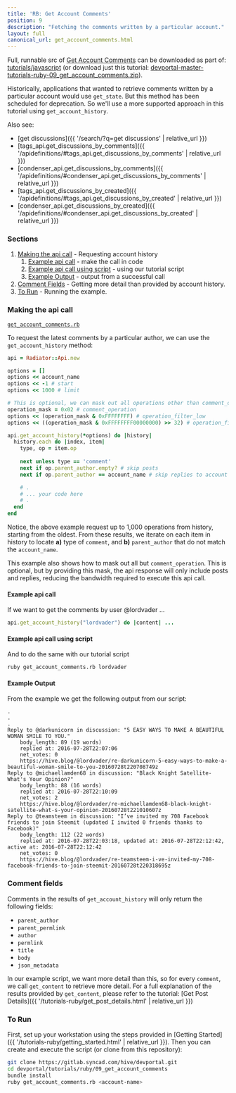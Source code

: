 ```yaml
---
title: 'RB: Get Account Comments'
position: 9
description: "Fetching the comments written by a particular account."
layout: full
canonical_url: get_account_comments.html
---
```

Full, runnable src of [Get Account Comments](https://gitlab.syncad.com/hive/devportal/-/tree/master/tutorials/ruby/09_get_account_comments) can be downloaded as part of: [tutorials/javascript](https://gitlab.syncad.com/hive/devportal/-/tree/master/tutorials/ruby) (or download just this tutorial: [devportal-master-tutorials-ruby-09_get_account_comments.zip](https://gitlab.syncad.com/hive/devportal/-/archive/master/devportal-master.zip?path=tutorials/ruby/09_get_account_comments)).

Historically, applications that wanted to retrieve comments written by a particular account would use `get_state`.  But this method has been scheduled for deprecation.  So we'll use a more supported approach in this tutorial using `get_account_history`.

Also see:
* [get discussions]({{ '/search/?q=get discussions' | relative_url }})
* [tags_api.get_discussions_by_comments]({{ '/apidefinitions/#tags_api.get_discussions_by_comments' | relative_url }})
* [condenser_api.get_discussions_by_comments]({{ '/apidefinitions/#condenser_api.get_discussions_by_comments' | relative_url }})
* [tags_api.get_discussions_by_created]({{ '/apidefinitions/#tags_api.get_discussions_by_created' | relative_url }})
* [condenser_api.get_discussions_by_created]({{ '/apidefinitions/#condenser_api.get_discussions_by_created' | relative_url }})

### Sections

1. [Making the api call](#making-the-api-call) - Requesting account history
    1. [Example api call](#example-api-call) - make the call in code
    1. [Example api call using script](#example-api-call-using-script) - using our tutorial script
    1. [Example Output](#example-output) - output from a successful call
1. [Comment Fields](#comment-fields) - Getting more detail than provided by account history.
1. [To Run](#to-run) - Running the example.

### Making the api call

[`get_account_comments.rb`](https://gitlab.syncad.com/hive/devportal/-/blob/master/tutorials/ruby/09_get_account_comments/get_account_comments.rb)

To request the latest comments by a particular author, we can use the `get_account_history` method:

```ruby
api = Radiator::Api.new

options = []
options << account_name
options << -1 # start
options << 1000 # limit

# This is optional, we can mask out all operations other than comment_operation.
operation_mask = 0x02 # comment_operation
options << (operation_mask & 0xFFFFFFFF) # operation_filter_low
options << ((operation_mask & 0xFFFFFFFF00000000) >> 32) # operation_filter_high

api.get_account_history(*options) do |history|
  history.each do |index, item|
    type, op = item.op
    
    next unless type == 'comment'
    next if op.parent_author.empty? # skip posts
    next if op.parent_author == account_name # skip replies to account

    # .
    # ... your code here
    # .
  end
end
```

Notice, the above example request up to 1,000 operations from history, starting from the oldest.  From these results, we iterate on each item in history to locate **a)** type of `comment`, and **b)** `parent_author` that do not match the `account_name`.

This example also shows how to mask out all but `comment_operation`.  This is optional, but by providing this mask, the api response will only include posts and replies, reducing the bandwidth required to execute this api call.

#### Example api call

If we want to get the comments by user @lordvader ...

```ruby
api.get_account_history("lordvader") do |content| ...
```

#### Example api call using script

And to do the same with our tutorial script
```bash
ruby get_account_comments.rb lordvader
```

#### Example Output

From the example we get the following output from our script:

```
.
.
.
Reply to @darkunicorn in discussion: "5 EASY WAYS TO MAKE A BEAUTIFUL WOMAN SMILE TO YOU."
	body_length: 89 (19 words)
	replied at: 2016-07-28T22:07:06
	net_votes: 0
	https://hive.blog/@lordvader/re-darkunicorn-5-easy-ways-to-make-a-beautiful-woman-smile-to-you-20160728t220708749z
Reply to @michaellamden68 in discussion: "Black Knight Satellite-What's Your Opinion?"
	body_length: 88 (16 words)
	replied at: 2016-07-28T22:10:09
	net_votes: 2
	https://hive.blog/@lordvader/re-michaellamden68-black-knight-satellite-what-s-your-opinion-20160728t221010607z
Reply to @teamsteem in discussion: "I’ve invited my 708 Facebook friends to join Steemit (updated I invited 0 friends thanks to Facebook)"
	body_length: 112 (22 words)
	replied at: 2016-07-28T22:03:18, updated at: 2016-07-28T22:12:42, active at: 2016-07-28T22:12:42
	net_votes: 0
	https://hive.blog/@lordvader/re-teamsteem-i-ve-invited-my-708-facebook-friends-to-join-steemit-20160728t220318695z
```

### Comment fields

Comments in the results of `get_account_history` will only return the following fields:

* `parent_author`
* `parent_permlink`
* `author`
* `permlink`
* `title`
* `body`
* `json_metadata`

In our example script, we want more detail than this, so for every `comment`, we call `get_content` to retrieve more detail.  For a full explanation of the results provided by `get_content`, please refer to the tutorial: [Get Post Details]({{ '/tutorials-ruby/get_post_details.html' | relative_url }})

### To Run

First, set up your workstation using the steps provided in [Getting Started]({{ '/tutorials-ruby/getting_started.html' | relative_url }}).  Then you can create and execute the script (or clone from this repository):

```bash
git clone https://gitlab.syncad.com/hive/devportal.git
cd devportal/tutorials/ruby/09_get_account_comments
bundle install
ruby get_account_comments.rb <account-name>
```
